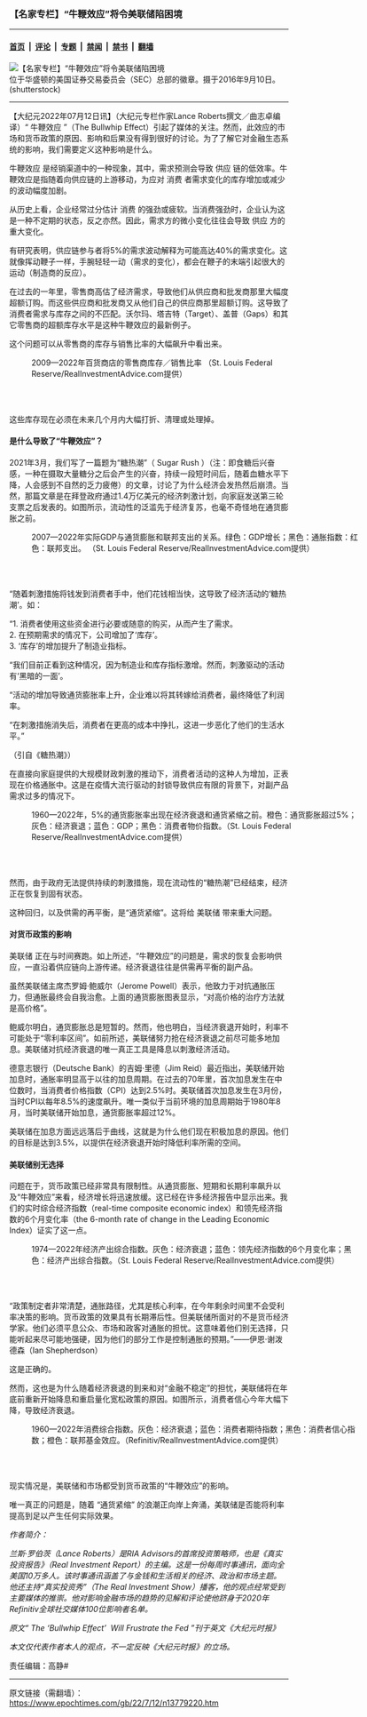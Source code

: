 ### 【名家专栏】“牛鞭效应”将令美联储陷困境

---

#### [首页](../../../..?n13779220) &nbsp;|&nbsp; [评论](../../../../../epoch-comment?n13779220) &nbsp;|&nbsp; [专题](../../../../../epoch-special?n13779220) &nbsp;|&nbsp; [禁闻](../../../../../epoch-news?n13779220) &nbsp;|&nbsp; [禁书](../../../../../books?n13779220) &nbsp;|&nbsp; [翻墙](https://github.com/gfw-breaker/nogfw/blob/master/README.md?n13779220)


<div><img alt="【名家专栏】“牛鞭效应”将令美联储陷困境" class="attachment-djy_600_400 size-djy_600_400 wp-post-image" src="https://i.epochtimes.com/assets/uploads/2022/07/id13779222-shutterstock_500014633-600x400.jpg"/>
<div class="caption">
 位于华盛顿的美国证券交易委员会（SEC）总部的徽章。摄于2016年9月10日。(shutterstock)
</div></div><hr/><div class="post_content" id="artbody" itemprop="articleBody">
 <!-- article content begin -->
 <p>
  【大纪元2022年07月12日讯】（大纪元专栏作家Lance Roberts撰文／曲志卓编译）“
  <ok href="https://www.epochtimes.com/gb/tag/%E7%89%9B%E9%9E%AD%E6%95%88%E5%BA%94.html">
   牛鞭效应
  </ok>
  ”（The Bullwhip Effect）引起了媒体的关注。然而，此效应的市场和货币政策的原因、影响和后果没有得到很好的讨论。为了了解它对金融生态系统的影响，我们需要定义这种影响是什么。
 </p>
 <p>
  <ok href="https://www.epochtimes.com/gb/tag/%E7%89%9B%E9%9E%AD%E6%95%88%E5%BA%94.html">
   牛鞭效应
  </ok>
  是经销渠道中的一种现象，其中，需求预测会导致
  <ok href="https://www.epochtimes.com/gb/tag/%E4%BE%9B%E5%BA%94.html">
   供应
  </ok>
  链的低效率。牛鞭效应是指随着向供应链的上游移动，为应对
  <ok href="https://www.epochtimes.com/gb/tag/%E6%B6%88%E8%B4%B9.html">
   消费
  </ok>
  者需求变化的库存增加或减少的波动幅度加剧。
 </p>
 <p>
  从历史上看，企业经常过分估计
  <ok href="https://www.epochtimes.com/gb/tag/%E6%B6%88%E8%B4%B9.html">
   消费
  </ok>
  的强劲或疲软。当消费强劲时，企业认为这是一种不定期的状态，反之亦然。因此，需求方的微小变化往往会导致
  <ok href="https://www.epochtimes.com/gb/tag/%E4%BE%9B%E5%BA%94.html">
   供应
  </ok>
  方的重大变化。
 </p>
 <p>
  有研究表明，供应链参与者将5%的需求波动解释为可能高达40%的需求变化。这就像挥动鞭子一样，手腕轻轻一动（需求的变化），都会在鞭子的末端引起很大的运动（制造商的反应）。
 </p>
 <p>
  在过去的一年里，零售商高估了经济需求，导致他们从供应商和批发商那里大幅度超额订购。而这些供应商和批发商又从他们自己的供应商那里超额订购。这导致了消费者需求与库存之间的不匹配。沃尔玛、塔吉特（Target）、盖普（Gaps）和其它零售商的超额库存水平是这种牛鞭效应的最新例子。
 </p>
 <p>
  这个问题可以从零售商的库存与销售比率的大幅飙升中看出来。
 </p>
 <figure aria-describedby="caption-attachment-13779235" class="wp-caption aligncenter" id="attachment_13779235" style="width: 600px">
  <ok href="https://i.epochtimes.com/assets/uploads/2022/07/id13779235-image001.jpg" target="_blank">
   <img alt="" class="size-large wp-image-13779235" src="https://i.epochtimes.com/assets/uploads/2022/07/id13779235-image001-600x362.jpg"/>
  </ok>
  <br/><figcaption class="wp-caption-text" id="caption-attachment-13779235">
   2009—2022年百货商店的零售商库存／销售比率 （St. Louis Federal Reserve/RealInvestmentAdvice.com提供）
  </figcaption><br/>
 </figure><br/>
 <p>
  这些库存现在必须在未来几个月内大幅打折、清理或处理掉。
 </p>
 <h4>
  是什么导致了“牛鞭效应”？
 </h4>
 <p>
  2021年3月，我们写了一篇题为“糖热潮”（
  <ok href="https://realinvestmentadvice.com/sugar-rush-why-the-economy-will-run-hot-then-crash/">
   Sugar Rush
  </ok>
  ）（注：即食糖后兴奋感，一种在摄取大量糖分之后会产生的兴奋，持续一段短时间后，随着血糖水平下降，人会感到不自然的乏力疲倦）的文章，讨论了为什么经济会发热然后崩溃。当然，那篇文章是在拜登政府通过1.4万亿美元的经济刺激计划，向家庭发送第三轮支票之后发表的。如图所示，流动性的泛滥先于经济复苏，也毫不奇怪地在通货膨胀之前。
 </p>
 <figure aria-describedby="caption-attachment-13779239" class="wp-caption aligncenter" id="attachment_13779239" style="width: 600px">
  <ok href="https://i.epochtimes.com/assets/uploads/2022/07/id13779239-image002.jpg" target="_blank">
   <img alt="" class="size-large wp-image-13779239" src="https://i.epochtimes.com/assets/uploads/2022/07/id13779239-image002-600x342.jpg"/>
  </ok>
  <br/><figcaption class="wp-caption-text" id="caption-attachment-13779239">
   2007—2022年实际GDP与通货膨胀和联邦支出的关系。绿色：GDP增长；黑色：通胀指数：红色：联邦支出。 （St. Louis Federal Reserve/RealInvestmentAdvice.com提供）
  </figcaption><br/>
 </figure><br/>
 <p>
  “随着刺激措施将钱发到消费者手中，他们花钱相当快，这导致了经济活动的‘糖热潮’。如：
 </p>
 <p>
  “1. 消费者使用这些资金进行必要或随意的购买，从而产生了需求。
  <br/>
  2. 在预期需求的情况下，公司增加了‘库存’。
  <br/>
  3. ‘库存’的增加提升了制造业指标。
 </p>
 <p>
  “我们目前正看到这种情况，因为制造业和库存指标激增。然而，刺激驱动的活动有‘黑暗的一面’。
 </p>
 <p>
  “活动的增加导致通货膨胀率上升，企业难以将其转嫁给消费者，最终降低了利润率。
 </p>
 <p>
  “在刺激措施消失后，消费者在更高的成本中挣扎，这进一步恶化了他们的生活水平。”
 </p>
 <p>
  （引自《糖热潮》）
 </p>
 <p>
  在直接向家庭提供的大规模财政刺激的推动下，消费者活动的这种人为增加，正表现在价格通胀中。这是在疫情大流行驱动的封锁导致供应有限的背景下，对副产品需求过多的情况下。
 </p>
 <figure aria-describedby="caption-attachment-13779240" class="wp-caption aligncenter" id="attachment_13779240" style="width: 600px">
  <ok href="https://i.epochtimes.com/assets/uploads/2022/07/id13779240-image003.jpg" target="_blank">
   <img alt="" class="size-large wp-image-13779240" src="https://i.epochtimes.com/assets/uploads/2022/07/id13779240-image003-600x401.jpg"/>
  </ok>
  <br/><figcaption class="wp-caption-text" id="caption-attachment-13779240">
   1960—2022年，5%的通货膨胀率出现在经济衰退和通货紧缩之前。橙色：通货膨胀超过5%；灰色：经济衰退；蓝色：GDP；黑色：消费者物价指数。（St. Louis Federal Reserve/RealInvestmentAdvice.com提供）
  </figcaption><br/>
 </figure><br/>
 <p>
  然而，由于政府无法提供持续的刺激措施，现在流动性的“糖热潮”已经结束，经济正在恢复到固有状态。
 </p>
 <p>
  这种回归，以及供需的再平衡，是“通货紧缩”。这将给
  <ok href="https://www.epochtimes.com/gb/tag/%E7%BE%8E%E8%81%94%E5%82%A8.html">
   美联储
  </ok>
  带来重大问题。
 </p>
 <h4>
  对货币政策的影响
 </h4>
 <p>
  <ok href="https://www.epochtimes.com/gb/tag/%E7%BE%8E%E8%81%94%E5%82%A8.html">
   美联储
  </ok>
  正在与时间赛跑。如上所述，“牛鞭效应”的问题是，需求的恢复会影响供应，一直沿着供应链向上游传递。经济衰退往往是供需再平衡的副产品。
 </p>
 <p>
  虽然美联储主席杰罗姆‧鲍威尔（Jerome Powell）表示，他致力于对抗通胀压力，但通胀最终会自我治愈。上面的通货膨胀图表显示，“对高价格的治疗方法就是高价格”。
 </p>
 <p>
  鲍威尔明白，通货膨胀总是短暂的。然而，他也明白，当经济衰退开始时，利率不可能处于“零利率区间”。如前所述，美联储努力抢在经济衰退之前尽可能多地加息。美联储对抗经济衰退的唯一真正工具是降息以刺激经济活动。
 </p>
 <p>
  德意志银行（Deutsche Bank）的吉姆‧里德（Jim Reid）最近指出，美联储开始加息时，通胀率明显高于以往的加息周期。在过去的70年里，首次加息发生在中位数时，当消费者价格指数（CPI）达到2.5%时。美联储首次加息发生在3月份，当时CPI以每年8.5%的速度飙升。唯一类似于当前环境的加息周期始于1980年8月，当时美联储开始加息，通货膨胀率超过12%。
 </p>
 <p>
  美联储在加息方面远远落后于曲线，这就是为什么他们现在积极加息的原因。他们的目标是达到3.5%，以提供在经济衰退开始时降低利率所需的空间。
 </p>
 <h4>
  美联储别无选择
 </h4>
 <p>
  问题在于，货币政策已经非常具有限制性。从通货膨胀、短期和长期利率飙升以及“牛鞭效应”来看，经济增长将迅速放缓。这已经在许多经济报告中显示出来。我们的实时综合经济指数（real-time composite economic index）和领先经济指数的6个月变化率（the 6-month rate of change in the Leading Economic Index）证实了这一点。
 </p>
 <figure aria-describedby="caption-attachment-13779243" class="wp-caption aligncenter" id="attachment_13779243" style="width: 600px">
  <ok href="https://i.epochtimes.com/assets/uploads/2022/07/id13779243-image004.jpg" target="_blank">
   <img alt="" class="size-large wp-image-13779243" src="https://i.epochtimes.com/assets/uploads/2022/07/id13779243-image004-600x335.jpg"/>
  </ok>
  <br/><figcaption class="wp-caption-text" id="caption-attachment-13779243">
   1974—2022年经济产出综合指数。灰色：经济衰退；蓝色：领先经济指数的6个月变化率；黑色：经济产出综合指数。（St. Louis Federal Reserve/RealInvestmentAdvice.com提供）
  </figcaption><br/>
 </figure><br/>
 <p>
  “政策制定者非常清楚，通胀路径，尤其是核心利率，在今年剩余时间里不会受利率决策的影响。货币政策的效果具有长期滞后性。但美联储所面对的不是货币经济学家。他们必须平息公众、市场和政客对通胀的担忧。这意味着他们别无选择，只能听起来尽可能地强硬，因为他们的部分工作是控制通胀的预期。”——伊恩‧谢泼德森（Ian Shepherdson）
 </p>
 <p>
  这是正确的。
 </p>
 <p>
  然而，这也是为什么随着经济衰退的到来和对“金融不稳定”的担忧，美联储将在年底前重新开始降息和重启量化宽松政策的原因。如图所示，消费者信心今年大幅下降，导致经济衰退。
 </p>
 <figure aria-describedby="caption-attachment-13779244" class="wp-caption aligncenter" id="attachment_13779244" style="width: 600px">
  <ok href="https://i.epochtimes.com/assets/uploads/2022/07/id13779244-image005.jpg" target="_blank">
   <img alt="" class="size-large wp-image-13779244" src="https://i.epochtimes.com/assets/uploads/2022/07/id13779244-image005-600x380.jpg"/>
  </ok>
  <br/><figcaption class="wp-caption-text" id="caption-attachment-13779244">
   1960—2022年消费综合指数。灰色：经济衰退；蓝色：消费者期待指数；黑色：消费者信心指数；橙色：联邦基金效应。（Refinitiv/RealInvestmentAdvice.com提供）
  </figcaption><br/>
 </figure><br/>
 <p>
  现实情况是，美联储和市场都受到货币政策的“牛鞭效应”的影响。
 </p>
 <p>
  唯一真正的问题是，随着 “通货紧缩” 的浪潮正向岸上奔涌，美联储是否能将利率提高到足以产生任何实际效果。
 </p>
 <p>
  <em>
   作者简介：
  </em>
 </p>
 <p>
  <em>
   兰斯‧罗伯茨（Lance Roberts）是RIA Advisors的首席投资策略师，也是《真实投资报告》（Real Investment Report）的主编。这是一份每周时事通讯，面向全美国10万多人。该时事通讯涵盖了与金钱和生活相关的经济、政治和市场主题。他还主持“真实投资秀”（The Real Investment Show）播客，他的观点经常受到主要媒体的推崇。他对影响金融市场的趋势的见解和评论使他跻身于2020年Refinitiv全球社交媒体100位影响者名单。
  </em>
 </p>
 <p>
  <em>
   原文“
   <ok href="https://www.theepochtimes.com/the-bullwhip-effect-will-frustrate-the-fed_4561368.html">
    The ‘Bullwhip Effect’  Will Frustrate the Fed
   </ok>
   ”刊于英文《大纪元时报》
  </em>
 </p>
 <p>
  <em>
   本文仅代表作者本人的观点，不一定反映《大纪元时报》的立场。
  </em>
 </p>
 <p>
  责任编辑：高静#
 </p>
 <!-- article content end -->
 <div id="below_article_ad">
 </div>
</div>


---

原文链接（需翻墙）：https://www.epochtimes.com/gb/22/7/12/n13779220.htm